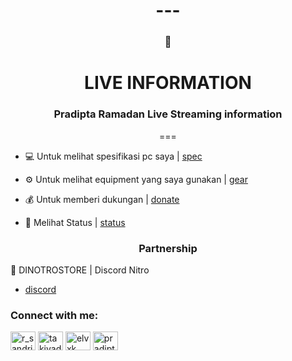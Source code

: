 
<h1 align="center">---</h1>
<h3 align="center">🤖</h3>
<h1 align="center">LIVE INFORMATION</h1>
<h3 align="center">Pradipta Ramadan Live Streaming information</h3>

<p align="center">===</p>

- 💻 Untuk melihat spesifikasi pc saya | <a href="https://raw.githubusercontent.com/PradiptaRS/LiveStream/main/spec" target="_blank">spec</a>

- ⚙️ Untuk melihat equipment yang saya gunakan | <a href="https://raw.githubusercontent.com/PradiptaRS/LiveStream/main/gear" target="_blank">gear</a>

- 💰 Untuk memberi dukungan | <a href="https://sociabuzz.com/pradipta_rs/tribe" target="_blank">donate</a>

- 🤝 Melihat Status | <a href="https://raw.githubusercontent.com/PradiptaRS/LiveStream/main/status" target="_blank">status</a>

<h3 align="center">Partnership</h3>

💎 DINOTROSTORE | Discord Nitro
- <a href="https://discord.gg/fUXxm7Q" target="_blank">discord</a>

<h3 align="left">Connect with me:</h3>
<p align="left">
<a href="https://twitter.com/r_sandriii" target="_blank"><img align="center" src="https://cdn.jsdelivr.net/npm/simple-icons@3.0.1/icons/twitter.svg" alt="r_sandriii" height="30" width="40" /></a>
<a href="https://fb.com/takiyadip" target="_blank"><img align="center" src="https://cdn.jsdelivr.net/npm/simple-icons@3.0.1/icons/facebook.svg" alt="takiyadip" height="30" width="40" /></a>
<a href="https://instagram.com/elvxk" target="_blank"><img align="center" src="https://cdn.jsdelivr.net/npm/simple-icons@3.0.1/icons/instagram.svg" alt="elvxk" height="30" width="40" /></a>
<a href="https://www.youtube.com/c/pradipta ramadan" target="_blank"><img align="center" src="https://cdn.jsdelivr.net/npm/simple-icons@3.0.1/icons/youtube.svg" alt="pradipta ramadan" height="30" width="40" /></a>
</p>
